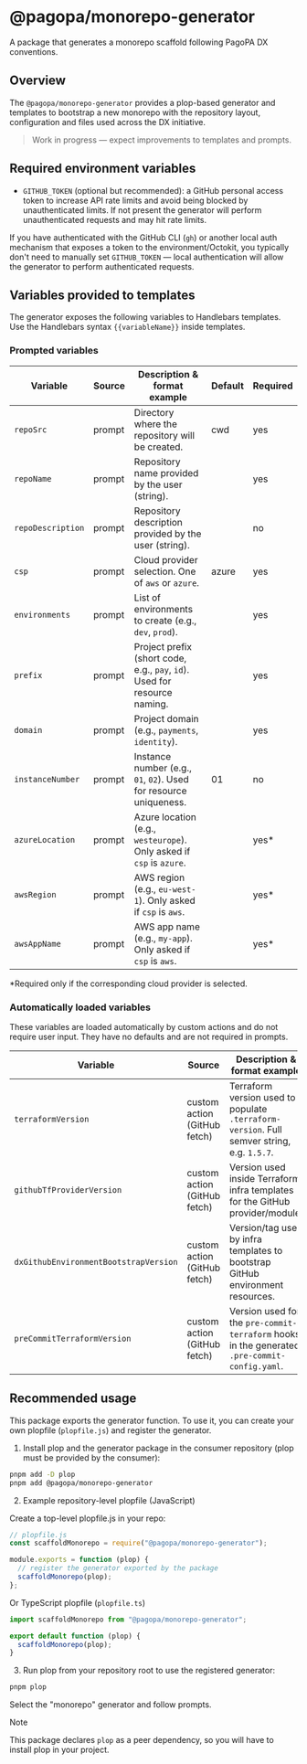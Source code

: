# @pagopa/monorepo-generator

A package that generates a monorepo scaffold following PagoPA DX conventions.

## Overview

The `@pagopa/monorepo-generator` provides a plop-based generator and templates to bootstrap a new monorepo with the repository layout, configuration and files used across the DX initiative.

> Work in progress — expect improvements to templates and prompts.

## Required environment variables

- `GITHUB_TOKEN` (optional but recommended): a GitHub personal access token to increase API rate limits and avoid being blocked by unauthenticated limits. If not present the generator will perform unauthenticated requests and may hit rate limits.

If you have authenticated with the GitHub CLI (`gh`) or another local auth mechanism that exposes a token to the environment/Octokit, you typically don't need to manually set `GITHUB_TOKEN` — local authentication will allow the generator to perform authenticated requests.

## Variables provided to templates

The generator exposes the following variables to Handlebars templates. Use the Handlebars syntax `{{variableName}}` inside templates.

### Prompted variables

| Variable          | Source | Description & format example                                              | Default | Required |
| ----------------- | ------ | ------------------------------------------------------------------------- | ------- | -------- |
| `repoSrc`         | prompt | Directory where the repository will be created.                           | cwd     | yes      |
| `repoName`        | prompt | Repository name provided by the user (string).                            |         | yes      |
| `repoDescription` | prompt | Repository description provided by the user (string).                     |         | no       |
| `csp`             | prompt | Cloud provider selection. One of `aws` or `azure`.                        | azure   | yes      |
| `environments`    | prompt | List of environments to create (e.g., `dev`, `prod`).                     |         | yes      |
| `prefix`          | prompt | Project prefix (short code, e.g., `pay`, `id`). Used for resource naming. |         | yes      |
| `domain`          | prompt | Project domain (e.g., `payments`, `identity`).                            |         | yes      |
| `instanceNumber`  | prompt | Instance number (e.g., `01`, `02`). Used for resource uniqueness.         | 01      | no       |
| `azureLocation`   | prompt | Azure location (e.g., `westeurope`). Only asked if `csp` is `azure`.      |         | yes\*    |
| `awsRegion`       | prompt | AWS region (e.g., `eu-west-1`). Only asked if `csp` is `aws`.             |         | yes\*    |
| `awsAppName`      | prompt | AWS app name (e.g., `my-app`). Only asked if `csp` is `aws`.              |         | yes\*    |

\*Required only if the corresponding cloud provider is selected.

### Automatically loaded variables

These variables are loaded automatically by custom actions and do not require user input. They have no defaults and are not required in prompts.

| Variable                              | Source                       | Description & format example                                                                  |
| ------------------------------------- | ---------------------------- | --------------------------------------------------------------------------------------------- |
| `terraformVersion`                    | custom action (GitHub fetch) | Terraform version used to populate `.terraform-version`. Full semver string, e.g. `1.5.7`.    |
| `githubTfProviderVersion`             | custom action (GitHub fetch) | Version used inside Terraform infra templates for the GitHub provider/module.                 |
| `dxGithubEnvironmentBootstrapVersion` | custom action (GitHub fetch) | Version/tag used by infra templates to bootstrap GitHub environment resources.                |
| `preCommitTerraformVersion`           | custom action (GitHub fetch) | Version used for the `pre-commit-terraform` hooks in the generated `.pre-commit-config.yaml`. |

## Recommended usage

This package exports the generator function. To use it, you can create your own plopfile (`plopfile.js`) and register the generator.

1. Install plop and the generator package in the consumer repository (plop must be provided by the consumer):

```sh
pnpm add -D plop
pnpm add @pagopa/monorepo-generator
```

2. Example repository-level plopfile (JavaScript)

Create a top-level plopfile.js in your repo:

```js
// plopfile.js
const scaffoldMonorepo = require("@pagopa/monorepo-generator");

module.exports = function (plop) {
  // register the generator exported by the package
  scaffoldMonorepo(plop);
};
```

Or TypeScript plopfile (`plopfile.ts`)

```ts
import scaffoldMonorepo from "@pagopa/monorepo-generator";

export default function (plop) {
  scaffoldMonorepo(plop);
}
```

3. Run plop from your repository root to use the registered generator:

```sh
pnpm plop
```

Select the "monorepo" generator and follow prompts.

> [!NOTE]
> This package declares `plop` as a peer dependency, so you will have to install plop in your project.
